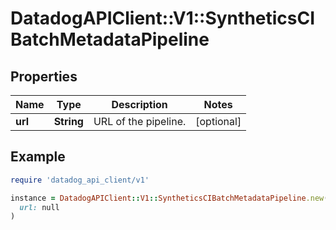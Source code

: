 # DatadogAPIClient::V1::SyntheticsCIBatchMetadataPipeline

## Properties

| Name | Type | Description | Notes |
| ---- | ---- | ----------- | ----- |
| **url** | **String** | URL of the pipeline. | [optional] |

## Example

```ruby
require 'datadog_api_client/v1'

instance = DatadogAPIClient::V1::SyntheticsCIBatchMetadataPipeline.new(
  url: null
)
```

